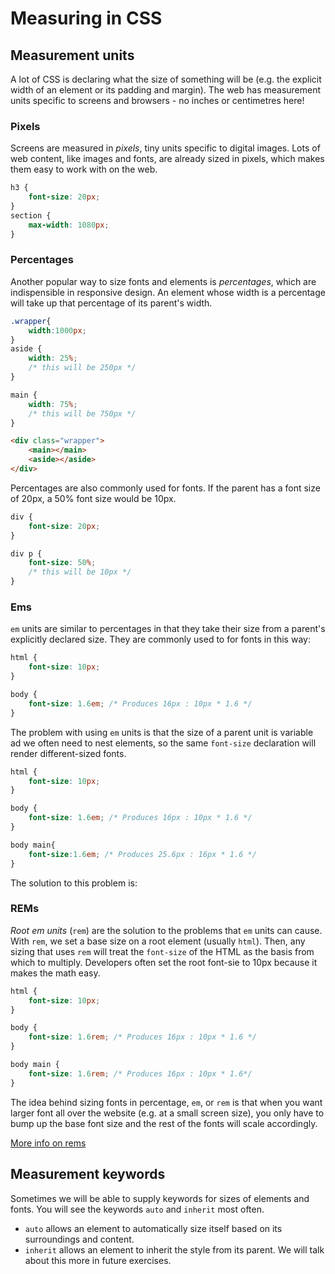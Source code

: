 <!-- Student takeaway: -->
<!--Student will be able to:
- Name four ways of sizing in CSS (pixel, percentage, em, rem)
- Identify the utility of sizing text in percentage, em, or rem
- Explain how em and rem are different
- Identify two keyword values for sizing (auto, inherit)
 -->

# Measuring in CSS

## Measurement units
A lot of CSS is declaring what the size of something will be (e.g. the explicit width of an element or its padding and margin). The web has measurement units specific to screens and browsers - no inches or centimetres here! 

### Pixels
Screens are measured in _pixels_, tiny units specific to digital images. Lots of web content, like images and fonts, are already sized in pixels, which makes them easy to work with on the web. 

```css
h3 {
	font-size: 20px;
}
section {
	max-width: 1080px;
}
```

### Percentages

Another popular way to size fonts and elements is _percentages_, which are indispensible in responsive design. An element whose width is a percentage will take up that percentage of its parent's width. 

```css
.wrapper{
	width:1000px;
}
aside {
	width: 25%;
	/* this will be 250px */
}

main {
	width: 75%;
	/* this will be 750px */
}
```
```html
<div class="wrapper">
	<main></main>
	<aside></aside>
</div>
```

Percentages are also commonly used for fonts. If the parent has a font size of 20px, a 50% font size would be 10px. 

```css
div {
	font-size: 20px;
}

div p {
	font-size: 50%;
	/* this will be 10px */
}
```

### Ems

`em` units are similar to percentages in that they take their size from a parent's explicitly declared size. They are commonly used to for fonts in this way:
```css
html {
	font-size: 10px;
}

body {
	font-size: 1.6em; /* Produces 16px : 10px * 1.6 */
}
```
The problem with using `em` units is that the size of a parent unit is variable ad we often need to nest elements, so the same `font-size` declaration will render different-sized fonts.

```css
html {
	font-size: 10px;
}

body {
	font-size: 1.6em; /* Produces 16px : 10px * 1.6 */
}

body main{
	font-size:1.6em; /* Produces 25.6px : 16px * 1.6 */
}
```
The solution to this problem is:

### REMs

_Root em units_ (`rem`) are the solution to the problems that `em` units can cause. With `rem`, we set a base size on a root element (usually `html`). Then, any sizing that uses `rem` will treat the `font-size` of the HTML as the basis from which to multiply. Developers often set the root font-sie to 10px because it makes the math easy.

```css
html {
	font-size: 10px;
}

body {
	font-size: 1.6rem; /* Produces 16px : 10px * 1.6 */
}

body main {
	font-size: 1.6rem; /* Produces 16px : 10px * 1.6*/
}
```

The idea behind sizing fonts in percentage, `em`, or `rem` is that when you want larger font all over the website (e.g. at a small screen size), you only have to bump up the base font size and the rest of the fonts will scale accordingly. 

[More info on rems](http://snook.ca/archives/html_and_css/font-size-with-rem)

## Measurement keywords

Sometimes we will be able to supply keywords for sizes of elements and fonts. You will see the keywords `auto` and `inherit` most often.
* `auto` allows an element to automatically size itself based on its surroundings and content.
* `inherit` allows an element to inherit the style from its parent. We will talk about this more in future exercises.

